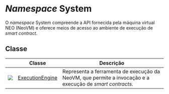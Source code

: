 # *Namespace* System 

O *namespace* System compreende a API fornecida pela máquina virtual NEO (NeoVM) e oferece meios de acesso ao ambiente de execução de *smart contract*.

## Classe

| | Classe | Descrição |
| ---------------------------------------- | ---------------------------------------- | -------------------------- |
| ![](https://i-msdn.sec.s-msft.com/dynimg/IC29808.jpeg) | [ExecutionEngine](System/ExecutionEngine.md) | Representa a ferramenta de execução da NeoVM, que permite a invocação e a execução de *smart contracts*. |
